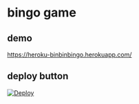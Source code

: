 # bingo game

## demo
https://heroku-binbinbingo.herokuapp.com/

## deploy button
[![Deploy](https://www.herokucdn.com/deploy/button.svg)](https://heroku.com/deploy?template=https://github.com/sizukutamago/heroku-bingo/tree/master)
